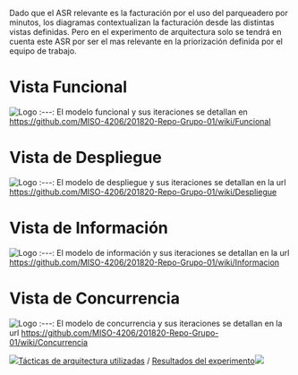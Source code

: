 Dado que el ASR relevante es la facturación por el uso del parqueadero por minutos, los diagramas contextualizan la facturación desde las distintas vistas definidas. Pero en el experimento de arquitectura solo se tendrá en cuenta este ASR por ser el mas relevante en la priorización definida por el equipo de trabajo.

# Vista Funcional
![Logo](https://github.com/MISO-4206/201820-Repo-Grupo-01/blob/master/Imagenes/vista_funcional_sp1.jpg)
:---:
El modelo funcional y sus iteraciones se detallan en https://github.com/MISO-4206/201820-Repo-Grupo-01/wiki/Funcional

# Vista de Despliegue
![Logo](https://github.com/MISO-4206/201820-Repo-Grupo-01/blob/master/Imagenes/vista_despliegue_sp1.jpg)
:---:
El modelo de despliegue y sus iteraciones se detallan en la url https://github.com/MISO-4206/201820-Repo-Grupo-01/wiki/Despliegue

# Vista de Información
![Logo](https://github.com/MISO-4206/201820-Repo-Grupo-01/blob/master/Imagenes/vista_informacion_sp1.jpg)
:---:
El modelo de información y sus iteraciones se detallan en la url https://github.com/MISO-4206/201820-Repo-Grupo-01/wiki/Informacion

# Vista de Concurrencia
![Logo](https://github.com/MISO-4206/201820-Repo-Grupo-01/blob/master/Imagenes/vista_concurrencia_sp1.jpg)
:---:
El modelo de concurrencia y sus iteraciones se detallan en la url https://github.com/MISO-4206/201820-Repo-Grupo-01/wiki/Concurrencia

[![](https://github.com/MISO-4206/201820-Repo-Grupo-01/blob/master/Imagenes/back_arrow.png)Tácticas de arquitectura utilizadas](Tácticas-de-arquitectura-utilizadas-sp1) / [Resultados del experimento![](https://github.com/MISO-4206/201820-Repo-Grupo-01/blob/master/Imagenes/next_arrow.png)](Resultados-del-experimento-sp1)